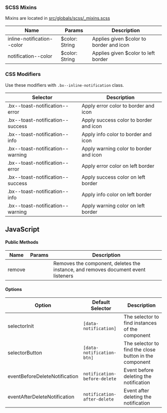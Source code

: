 ### SCSS Mixins

Mixins are located in [src/globals/scss/_mixins.scss](https://github.ibm.com/Bluemix/bluemix-components/blob/7.x/src/globals/scss/_mixins.scss)

| Name                | Params | Description                         |
|---------------------|--------|-------------------------------------|
| inline-notification--color | $color: String | Applies given $color to border and icon |
| notification--color | $color: String | Applies given $color to left border |


### CSS Modifiers

Use these modifiers with `.bx--inline-notification` class.

| Selector                         | Description                        |
|----------------------------------|------------------------------------|
| .bx--toast-notification--error   | Apply error color to border and icon   |
| .bx--toast-notification--success | Apply success color to border and icon |
| .bx--toast-notification--info    | Apply info color to border and icon    |
| .bx--toast-notification--warning | Apply warning color to border and icon |
| .bx--toast-notification--error   | Apply error color on left border   |
| .bx--toast-notification--success | Apply success color on left border |
| .bx--toast-notification--info    | Apply info color on left border    |
| .bx--toast-notification--warning | Apply warning color on left border |

## JavaScript


#### Public Methods

| Name        | Params | Description                                                                       |
|-------------|--------|-----------------------------------------------------------------------------------|
| remove      |        | Removes the component, deletes the instance, and removes document event listeners |


#### Options

| Option                        | Default Selector             | Description                                               |
|-------------------------------|------------------------------|-----------------------------------------------------------|
| selectorInit                  | `[data-notification]`        | The selector to find instances of the component           |
| selectorButton                | `[data-notification-btn]`    | The selector to find the close button in the component    |
| eventBeforeDeleteNotification | `notification-before-delete` | Event before deleting the notification                    |
| eventAfterDeleteNotification  | `notification-after-delete`  | Event after deleting the notification                     |
